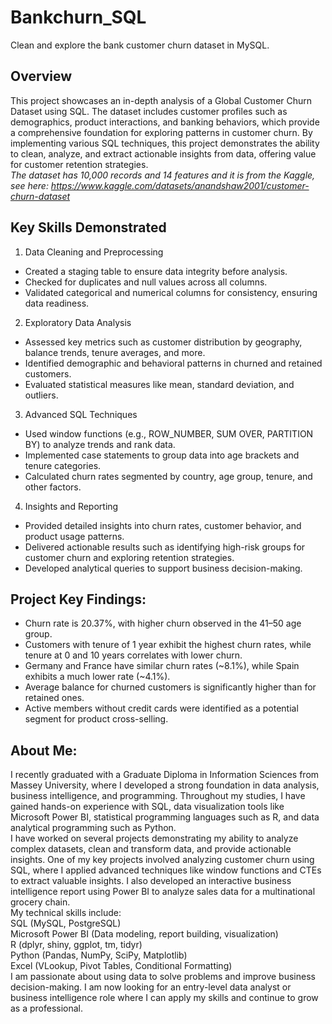 # Bankchurn_SQL
Clean and explore the bank customer churn dataset in MySQL.

## Overview
This project showcases an in-depth analysis of a Global Customer Churn Dataset using SQL. The dataset includes customer profiles such as demographics, product interactions, and banking behaviors, which provide a comprehensive foundation for exploring patterns in customer churn. By implementing various SQL techniques, this project demonstrates the ability to clean, analyze, and extract actionable insights from data, offering value for customer retention strategies.\
*The dataset has 10,000 records and 14 features and it is from the Kaggle, see here: https://www.kaggle.com/datasets/anandshaw2001/customer-churn-dataset*
## Key Skills Demonstrated
1. Data Cleaning and Preprocessing
* Created a staging table to ensure data integrity before analysis.
* Checked for duplicates and null values across all columns.
* Validated categorical and numerical columns for consistency, ensuring data readiness.
2. Exploratory Data Analysis
* Assessed key metrics such as customer distribution by geography, balance trends, tenure averages, and more.
* Identified demographic and behavioral patterns in churned and retained customers.
* Evaluated statistical measures like mean, standard deviation, and outliers.
3. Advanced SQL Techniques
* Used window functions (e.g., ROW_NUMBER, SUM OVER, PARTITION BY) to analyze trends and rank data.
* Implemented case statements to group data into age brackets and tenure categories.
* Calculated churn rates segmented by country, age group, tenure, and other factors.
4. Insights and Reporting
* Provided detailed insights into churn rates, customer behavior, and product usage patterns.
* Delivered actionable results such as identifying high-risk groups for customer churn and exploring retention strategies.
* Developed analytical queries to support business decision-making.

## Project Key Findings:
* Churn rate is 20.37%, with higher churn observed in the 41–50 age group.
* Customers with tenure of 1 year exhibit the highest churn rates, while tenure at 0 and 10 years correlates with lower churn.
* Germany and France have similar churn rates (~8.1%), while Spain exhibits a much lower rate (~4.1%).
* Average balance for churned customers is significantly higher than for retained ones.
* Active members without credit cards were identified as a potential segment for product cross-selling.

## About Me:
I recently graduated with a Graduate Diploma in Information Sciences from Massey University, where I developed a strong foundation in data analysis, business intelligence, and programming. Throughout my studies, I have gained hands-on experience with SQL, data visualization tools like Microsoft Power BI, statistical programming languages such as R, and data analytical programming such as Python.\
I have worked on several projects demonstrating my ability to analyze complex datasets, clean and transform data, and provide actionable insights. One of my key projects involved analyzing customer churn using SQL, where I applied advanced techniques like window functions and CTEs to extract valuable insights. I also developed an interactive business intelligence report using Power BI to analyze sales data for a multinational grocery chain.\
My technical skills include:\
SQL (MySQL, PostgreSQL)\
Microsoft Power BI (Data modeling, report building, visualization)\
R (dplyr, shiny, ggplot, tm, tidyr)\
Python (Pandas, NumPy, SciPy, Matplotlib)\
Excel (VLookup, Pivot Tables, Conditional Formatting)\
I am passionate about using data to solve problems and improve business decision-making. I am now looking for an entry-level data analyst or business intelligence role where I can apply my skills and continue to grow as a professional.
